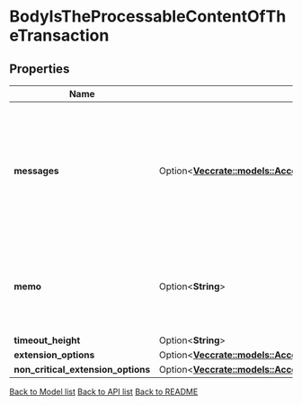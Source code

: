 # BodyIsTheProcessableContentOfTheTransaction

## Properties

Name | Type | Description | Notes
------------ | ------------- | ------------- | -------------
**messages** | Option<[**Vec<crate::models::AccountsAreTheExistingAccountsInner>**](accounts_are_the_existing_accounts_inner.md)> | messages is a list of messages to be executed. The required signers of those messages define the number and order of elements in AuthInfo's signer_infos and Tx's signatures. Each required signer address is added to the list only the first time it occurs. By convention, the first required signer (usually from the first message) is referred to as the primary signer and pays the fee for the whole transaction. | [optional]
**memo** | Option<**String**> | memo is any arbitrary note/comment to be added to the transaction. WARNING: in clients, any publicly exposed text should not be called memo, but should be called `note` instead (see https://github.com/cosmos/cosmos-sdk/issues/9122). | [optional]
**timeout_height** | Option<**String**> |  | [optional]
**extension_options** | Option<[**Vec<crate::models::AccountsAreTheExistingAccountsInner>**](accounts_are_the_existing_accounts_inner.md)> |  | [optional]
**non_critical_extension_options** | Option<[**Vec<crate::models::AccountsAreTheExistingAccountsInner>**](accounts_are_the_existing_accounts_inner.md)> |  | [optional]

[Back to Model list](../README.md#documentation-for-models) [Back to API list](../README.md#documentation-for-api-endpoints) [Back to README](../README.md)


